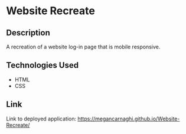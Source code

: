 # Website Recreate

## Description
A recreation of a website log-in page that is mobile responsive.

## Technologies Used
* HTML
* CSS

## Link
Link to deployed application: https://megancarnaghi.github.io/Website-Recreate/
